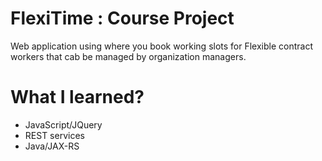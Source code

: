 # FlexiTime : Course Project
Web application using where you book working slots for Flexible contract workers that cab be managed by organization managers.

# What I learned?
- JavaScript/JQuery
- REST services
- Java/JAX-RS
